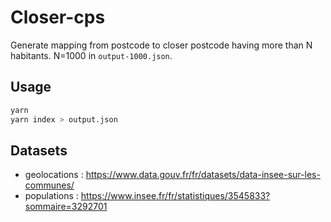 # Closer-cps

Generate mapping from postcode to closer postcode having more than N habitants. N=1000 in `output-1000.json`.

## Usage

```sh
yarn
yarn index > output.json
```

## Datasets

- geolocations : https://www.data.gouv.fr/fr/datasets/data-insee-sur-les-communes/
- populations : https://www.insee.fr/fr/statistiques/3545833?sommaire=3292701

